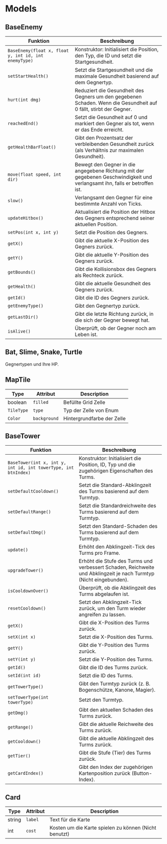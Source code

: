 # Models

## BaseEnemy

| Funktion                               | Beschreibung                                                                                                                |
|-----------------------------------------|-----------------------------------------------------------------------------------------------------------------------------|
| `BaseEnemy(float x, float y, int id, int enemyType)` | Konstruktor: Initialisiert die Position, den Typ, die ID und setzt die Startgesundheit.                                     |
| `setStartHealth()`                      | Setzt die Startgesundheit und die maximale Gesundheit basierend auf dem Gegnertyp.                                          |
| `hurt(int dmg)`                         | Reduziert die Gesundheit des Gegners um den gegebenen Schaden. Wenn die Gesundheit auf 0 fällt, stirbt der Gegner.          |
| `reachedEnd()`                          | Setzt die Gesundheit auf 0 und markiert den Gegner als tot, wenn er das Ende erreicht.                                      |
| `getHealthBarFloat()`                   | Gibt den Prozentsatz der verbleibenden Gesundheit zurück (als Verhältnis zur maximalen Gesundheit).                         |
| `move(float speed, int dir)`            | Bewegt den Gegner in die angegebene Richtung mit der gegebenen Geschwindigkeit und verlangsamt ihn, falls er betroffen ist. |
| `slow()`                                | Verlangsamt den Gegner für eine bestimmte Anzahl von Ticks.                                                                 |
| `updateHitbox()`                        | Aktualisiert die Position der Hitbox des Gegners entsprechend seiner aktuellen Position.                                    |
| `setPos(int x, int y)`                  | Setzt die Position des Gegners.                                                                                             |
| `getX()`                                | Gibt die aktuelle X-Position des Gegners zurück.                                                                            |
| `getY()`                                | Gibt die aktuelle Y-Position des Gegners zurück.                                                                            |
| `getBounds()`                           | Gibt die Kollisionsbox des Gegners als Rechteck zurück.                                                                     |
| `getHealth()`                           | Gibt die aktuelle Gesundheit des Gegners zurück.                                                                            |
| `getId()`                               | Gibt die ID des Gegners zurück.                                                                                             |
| `getEnemyType()`                        | Gibt den Gegnertyp zurück.                                                                                                  |
| `getLastDir()`                          | Gibt die letzte Richtung zurück, in die sich der Gegner bewegt hat.                                                         |
| `isAlive()`                             | Überprüft, ob der Gegner noch am Leben ist.                                                                                 |

## Bat, Slime, Snake, Turtle

Gegnertypen und Ihre HP.

## MapTile

|Type|Attribut|Description|
|---|---|---|
|boolean|`filled`|Befüllte Grid Zelle|
|`TileType`|`type`|Typ der Zelle von Enum|
|`Color`|`background`|Hintergrundfarbe der Zelle|

## BaseTower

| Funktion                                 | Beschreibung                                                                                                       |
|-------------------------------------------|--------------------------------------------------------------------------------------------------------------------|
| `BaseTower(int x, int y, int id, int towerType, int btnIndex)` | Konstruktor: Initialisiert die Position, ID, Typ und die zugehörigen Eigenschaften des Turms.                      |
| `setDefaultCooldown()`                    | Setzt die Standard-Abklingzeit des Turms basierend auf dem Turmtyp.                                                |
| `setDefaultRange()`                       | Setzt die Standardreichweite des Turms basierend auf dem Turmtyp.                                                  |
| `setDefaultDmg()`                         | Setzt den Standard-Schaden des Turms basierend auf dem Turmtyp.                                                    |
| `update()`                                | Erhöht den Abklingzeit-Tick des Turms pro Frame.                                                                   |
| `upgradeTower()`                          | Erhöht die Stufe des Turms und verbessert Schaden, Reichweite und Abklingzeit je nach Turmtyp (Nicht eingebunden). |
| `isCooldownOver()`                        | Überprüft, ob die Abklingzeit des Turms abgelaufen ist.                                                            |
| `resetCooldown()`                         | Setzt den Abklingzeit-Tick zurück, um den Turm wieder angreifen zu lassen.                                         |
| `getX()`                                  | Gibt die X-Position des Turms zurück.                                                                              |
| `setX(int x)`                             | Setzt die X-Position des Turms.                                                                                    |
| `getY()`                                  | Gibt die Y-Position des Turms zurück.                                                                              |
| `setY(int y)`                             | Setzt die Y-Position des Turms.                                                                                    |
| `getId()`                                 | Gibt die ID des Turms zurück.                                                                                      |
| `setId(int id)`                           | Setzt die ID des Turms.                                                                                            |
| `getTowerType()`                          | Gibt den Turmtyp zurück (z. B. Bogenschütze, Kanone, Magier).                                                      |
| `setTowerType(int towerType)`             | Setzt den Turmtyp.                                                                                                 |
| `getDmg()`                                | Gibt den aktuellen Schaden des Turms zurück.                                                                       |
| `getRange()`                              | Gibt die aktuelle Reichweite des Turms zurück.                                                                     |
| `getCooldown()`                           | Gibt die aktuelle Abklingzeit des Turms zurück.                                                                    |
| `getTier()`                               | Gibt die Stufe (Tier) des Turms zurück.                                                                            |
| `getCardIndex()`                          | Gibt den Index der zugehörigen Kartenposition zurück (Button-Index).                                               |

## Card

|Type|Attribut| Description                                           |
|---|---|-------------------------------------------------------|
|string|`label`| Text für die Karte                                    |
|int|`cost`| Kosten um die Karte spielen zu können (Nicht benutzt) |
